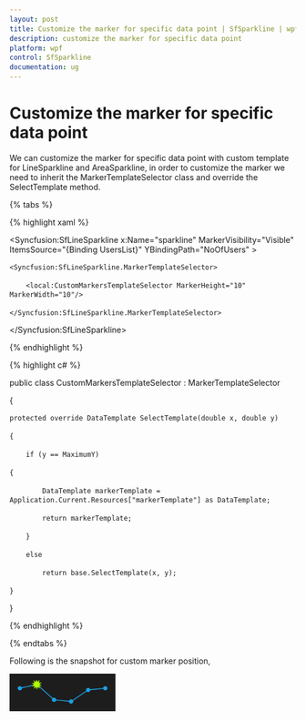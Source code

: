 ```yaml
---
layout: post
title: Customize the marker for specific data point | SfSparkline | wpf | Syncfusion
description: customize the marker for specific data point
platform: wpf
control: SfSparkline
documentation: ug
---
```


# Customize the marker for specific data point

We can customize the marker for specific data point with custom template for LineSparkline and AreaSparkline, in order to customize the marker we need to inherit the MarkerTemplateSelector class and override the SelectTemplate method.

{% tabs %}

{% highlight xaml %}

<Syncfusion:SfLineSparkline x:Name="sparkline" MarkerVisibility="Visible" ItemsSource="{Binding UsersList}" YBindingPath="NoOfUsers" >

	<Syncfusion:SfLineSparkline.MarkerTemplateSelector>

		<local:CustomMarkersTemplateSelector MarkerHeight="10" MarkerWidth="10"/>

	</Syncfusion:SfLineSparkline.MarkerTemplateSelector>

</Syncfusion:SfLineSparkline>
		
{% endhighlight %}


{% highlight c# %}

 public class CustomMarkersTemplateSelector : MarkerTemplateSelector

{

	protected override DataTemplate SelectTemplate(double x, double y)

	{

		if (y == MaximumY)    

	{

			DataTemplate markerTemplate = Application.Current.Resources["markerTemplate"] as DataTemplate;

			return markerTemplate;

		}

		else

			return base.SelectTemplate(x, y);

	}

}

{% endhighlight %}

{% endtabs %}



Following is the snapshot for custom marker position,

![](Customize-the-marker-for-specific-data-point_images/Customize-the-marker-for-specific-data-point_img1.png)
